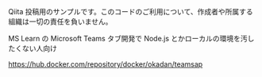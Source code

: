 Qiita 投稿用のサンプルです。このコードのご利用について、作成者や所属する組織は一切の責任を負いません。

MS Learn の Microsoft Teams タブ開発で Node.js とかローカルの環境を汚したくない人向け

https://hub.docker.com/repository/docker/okadan/teamsap
